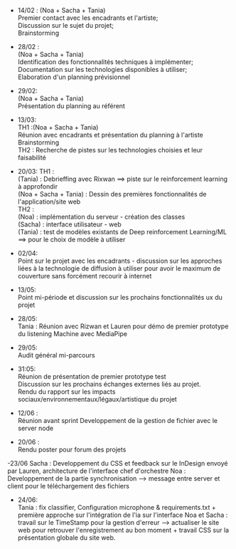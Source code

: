 - 14/02 :
(Noa + Sacha + Tania) \
Premier contact avec les encadrants et l'artiste; \
Discussion sur le sujet du projet; \
Brainstorming 

- 28/02 :\
(Noa + Sacha + Tania) \
Identification des fonctionnalités techniques à implémenter; \
Documentation sur les technologies disponibles à utiliser; \
Elaboration d'un planning prévisionnel 

- 29/02:\
(Noa + Sacha + Tania) \
Présentation du planning au référent


- 13/03:\
TH1 :(Noa + Sacha + Tania) \
Réunion avec encadrants et présentation du planning à l'artiste \
Brainstorming \
TH2 : Recherche de pistes sur les technologies choisies et leur faisabilité 

- 20/03:
TH1 :\
(Tania) : Debrieffing avec Rixwan ==> piste sur le reinforcement learning à approfondir\
(Noa + Sacha + Tania) : Dessin des premières fonctionnalités de l'application/site web\
TH2 :\
(Noa) : implémentation du serveur - création des classes\
(Sacha) : interface utilisateur - web \
(Tania) : test de modèles existants de Deep reinforcement Learning/ML ==> pour le choix de modèle à utiliser

- 02/04:\
Point sur le projet avec les encadrants - discussion sur les approches liées à la technologie de diffusion à utiliser pour avoir le maximum de couverture sans forcément recourir à internet

- 13/05:\
Point mi-période et discussion sur les prochains fonctionnalités ux du projet

- 28/05:\
Tania : Réunion avec Rizwan et Lauren pour démo de premier prototype du listening Machine avec MediaPipe

- 29/05:\
Audit général mi-parcours

- 31:05:\
Réunion de présentation de premier prototype test\
Discussion sur les prochains échanges externes liés au projet.\
Rendu du rapport sur les impacts sociaux/environnementaux/légaux/artistique du projet

- 12/06 :\
Réunion avant sprint
Developpement de la gestion de fichier avec le server node

- 20/06 :\
Rendu poster pour forum des projets

-23/06
Sacha : Developpement du CSS et feedback sur le InDesign envoyé par Lauren, architecture de l'interface chef d'orchestre
Noa : Developpement de la partie synchronisation --> message entre server et client pour le téléchargement des fichiers


- 24/06:\
Tania : fix classifier, Configuration microphone & requirements.txt + première approche sur l'intégration de l'ia sur l'interface
Noa et Sacha : travail sur le TimeStamp pour la gestion d'erreur --> actualiser le site web pour retrouver l'enregistrement au bon moment + travail CSS sur la présentation globale du site web.


